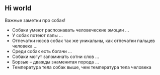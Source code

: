 ## Hi world

Важные заметки про собак!
* Собаки умеют распознавать человеческие эмоции ...
* У собак потеют лапы ...
* Отпечатки носов собак так же уникальны, как отпечатки пальцев человека ...
* Среди собак есть богачи ...
* Собаки могут запоминать сотни слов ...
* Борзые – дважды знаменитая порода ...
* Температура тела собак выше, чем температура тела человека